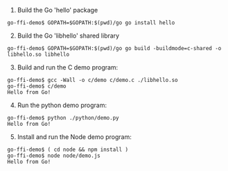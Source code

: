 1. Build the Go 'hello' package

```
go-ffi-demo$ GOPATH=$GOPATH:$(pwd)/go go install hello
```

2. Build the Go 'libhello' shared library

```
go-ffi-demo$ GOPATH=$GOPATH:$(pwd)/go go build -buildmode=c-shared -o libhello.so libhello
```

3. Build and run the C demo program:

```
go-ffi-demo$ gcc -Wall -o c/demo c/demo.c ./libhello.so
go-ffi-demo$ c/demo
Hello from Go!
```

4. Run the python demo program:

```
go-ffi-demo$ python ./python/demo.py
Hello from Go!
```

5. Install and run the Node demo program:

```
go-ffi-demo$ ( cd node && npm install )
go-ffi-demo$ node node/demo.js
Hello from Go!
```
